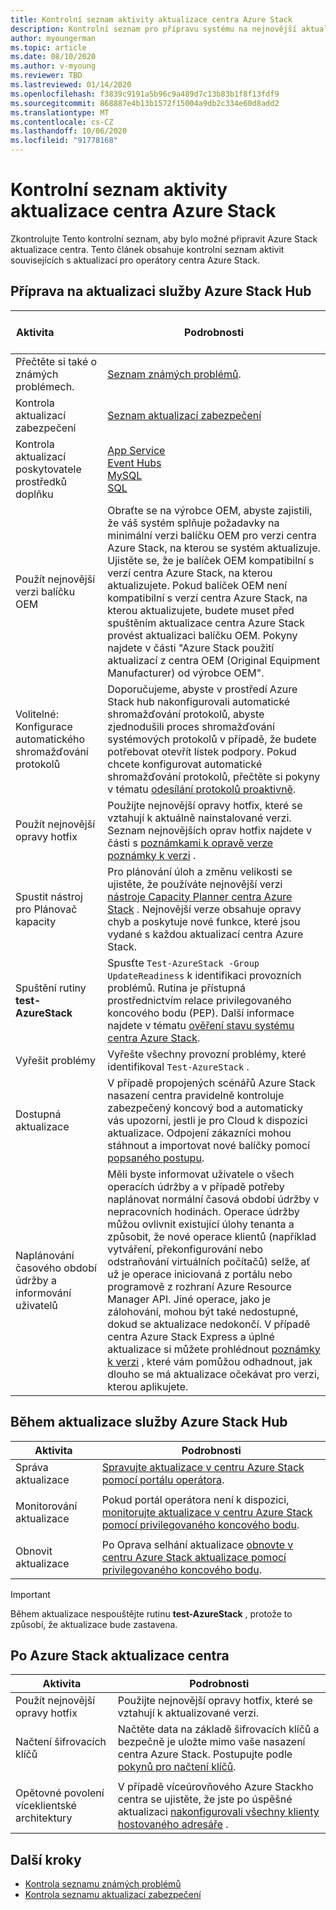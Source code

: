 ```yaml
---
title: Kontrolní seznam aktivity aktualizace centra Azure Stack
description: Kontrolní seznam pro přípravu systému na nejnovější aktualizaci centra Azure Stack.
author: myoungerman
ms.topic: article
ms.date: 08/10/2020
ms.author: v-myoung
ms.reviewer: TBD
ms.lastreviewed: 01/14/2020
ms.openlocfilehash: f3839c9191a5b96c9a489d7c13b83b1f8f13fdf9
ms.sourcegitcommit: 868887e4b13b1572f15004a9db2c334e60d8add2
ms.translationtype: MT
ms.contentlocale: cs-CZ
ms.lasthandoff: 10/06/2020
ms.locfileid: "91778168"
---
```

# <a name="azure-stack-hub-update-activity-checklist"></a>Kontrolní seznam aktivity aktualizace centra Azure Stack

Zkontrolujte Tento kontrolní seznam, aby bylo možné připravit Azure Stack aktualizace centra. Tento článek obsahuje kontrolní seznam aktivit souvisejících s aktualizací pro operátory centra Azure Stack.

## <a name="prepare-for-azure-stack-hub-update"></a>Příprava na aktualizaci služby Azure Stack Hub

| &nbsp;&nbsp; &nbsp; &nbsp; &nbsp; &nbsp; &nbsp; &nbsp; &nbsp; &nbsp; &nbsp; &nbsp; Aktivita &nbsp; &nbsp; &nbsp; &nbsp; &nbsp; &nbsp; &nbsp; &nbsp; &nbsp;&nbsp;                   | Podrobnosti                                                   |
|------------------------------|-----------------------------------------------------------|
| Přečtěte si také o známých problémech.     | [Seznam známých problémů](known-issues.md).                |
| Kontrola aktualizací zabezpečení | [Seznam aktualizací zabezpečení](release-notes-security-updates.md)      |
| Kontrola aktualizací poskytovatele prostředků doplňku | [App Service](azure-stack-app-service-update.md)<br>[Event Hubs](resource-provider-apply-updates.md)<br> [MySQL](azure-stack-mysql-resource-provider-update.md)<br>[SQL](azure-stack-sql-resource-provider-update.md)<br>  |
| Použít nejnovější verzi balíčku OEM | Obraťte se na výrobce OEM, abyste zajistili, že váš systém splňuje požadavky na minimální verzi balíčku OEM pro verzi centra Azure Stack, na kterou se systém aktualizuje. Ujistěte se, že je balíček OEM kompatibilní s verzí centra Azure Stack, na kterou aktualizujete. Pokud balíček OEM není kompatibilní s verzí centra Azure Stack, na kterou aktualizujete, budete muset před spuštěním aktualizace centra Azure Stack provést aktualizaci balíčku OEM. Pokyny najdete v části "Azure Stack použití aktualizací z centra OEM (Original Equipment Manufacturer) od výrobce OEM". |
| Volitelné: Konfigurace automatického shromažďování protokolů | Doporučujeme, abyste v prostředí Azure Stack hub nakonfigurovali automatické shromažďování protokolů, abyste zjednodušili proces shromažďování systémových protokolů v případě, že budete potřebovat otevřít lístek podpory. Pokud chcete konfigurovat automatické shromažďování protokolů, přečtěte si pokyny v tématu [odesílání protokolů proaktivně](./azure-stack-diagnostic-log-collection-overview.md#send-logs-proactively). |
| Použít nejnovější opravy hotfix | Použijte nejnovější opravy hotfix, které se vztahují k aktuálně nainstalované verzi. Seznam nejnovějších oprav hotfix najdete v části s [poznámkami k opravě verze poznámky k verzi](release-notes.md) . |
| Spustit nástroj pro Plánovač kapacity | Pro plánování úloh a změnu velikosti se ujistěte, že používáte nejnovější verzi [nástroje Capacity Planner centra Azure Stack](azure-stack-capacity-planning-overview.md) . Nejnovější verze obsahuje opravy chyb a poskytuje nové funkce, které jsou vydané s každou aktualizací centra Azure Stack. |
| Spuštění rutiny **test-AzureStack** | Spusťte `Test-AzureStack -Group UpdateReadiness` k identifikaci provozních problémů. Rutina je přístupná prostřednictvím relace privilegovaného koncového bodu (PEP). Další informace najdete v tématu [ověření stavu systému centra Azure Stack](azure-stack-diagnostic-test.md). |
| Vyřešit problémy | Vyřešte všechny provozní problémy, které identifikoval `Test-AzureStack` . |
| Dostupná aktualizace | V případě propojených scénářů Azure Stack nasazení centra pravidelně kontroluje zabezpečený koncový bod a automaticky vás upozorní, jestli je pro Cloud k dispozici aktualizace. Odpojení zákazníci mohou stáhnout a importovat nové balíčky pomocí [popsaného postupu](azure-stack-apply-updates.md). |
| Naplánování časového období údržby a informování uživatelů | Měli byste informovat uživatele o všech operacích údržby a v případě potřeby naplánovat normální časová období údržby v nepracovních hodinách. Operace údržby můžou ovlivnit existující úlohy tenanta a způsobit, že nové operace klientů (například vytváření, překonfigurování nebo odstraňování virtuálních počítačů) selže, ať už je operace iniciovaná z portálu nebo programově z rozhraní Azure Resource Manager API. Jiné operace, jako je zálohování, mohou být také nedostupné, dokud se aktualizace nedokončí. V případě centra Azure Stack Express a úplné aktualizace si můžete prohlédnout [poznámky k verzi](release-notes.md) , které vám pomůžou odhadnout, jak dlouho se má aktualizace očekávat pro verzi, kterou aplikujete. |

## <a name="during-azure-stack-hub-update"></a>Během aktualizace služby Azure Stack Hub

| Aktivita | Podrobnosti |
|--------------------|------------------------------------------------------------------------------------------------------|
| Správa aktualizace |[Spravujte aktualizace v centru Azure Stack pomocí portálu operátora](azure-stack-updates.md). |
|  |  |
| Monitorování aktualizace | Pokud portál operátora není k dispozici, [monitorujte aktualizace v centru Azure Stack pomocí privilegovaného koncového bodu](azure-stack-monitor-update.md). |
|  |  |
| Obnovit aktualizace | Po Oprava selhání aktualizace [obnovte v centru Azure Stack aktualizace pomocí privilegovaného koncového bodu](azure-stack-monitor-update.md). |

> [!IMPORTANT]  
> Během aktualizace nespouštějte rutinu **test-AzureStack** , protože to způsobí, že aktualizace bude zastavena.

## <a name="after-azure-stack-hub-update"></a>Po Azure Stack aktualizace centra

| Aktivita | Podrobnosti |
|--------------------------|----------------------------------------------------------------------------------------------------------------------------------------------------------------|
| Použít nejnovější opravy hotfix | Použijte nejnovější opravy hotfix, které se vztahují k aktualizované verzi. |
| Načtení šifrovacích klíčů | Načtěte data na základě šifrovacích klíčů a bezpečně je uložte mimo vaše nasazení centra Azure Stack. Postupujte podle [pokynů pro načtení klíčů](azure-stack-security-bitlocker.md). |
|  |  |
| Opětovné povolení víceklientské architektury | V případě víceúrovňového Azure Stackho centra se ujistěte, že jste po úspěšné aktualizaci [nakonfigurovali všechny klienty hostovaného adresáře](azure-stack-enable-multitenancy.md#configure-guest-directory) . |

## <a name="next-steps"></a>Další kroky

- [Kontrola seznamu známých problémů](known-issues.md)
- [Kontrola seznamu aktualizací zabezpečení](release-notes-security-updates.md)
